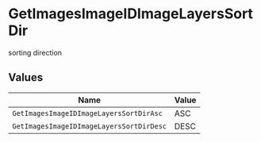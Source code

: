 # GetImagesImageIDImageLayersSortDir

sorting direction


## Values

| Name                                     | Value                                    |
| ---------------------------------------- | ---------------------------------------- |
| `GetImagesImageIDImageLayersSortDirAsc`  | ASC                                      |
| `GetImagesImageIDImageLayersSortDirDesc` | DESC                                     |